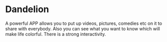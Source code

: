 # Dandelion
A powerful APP allows you to put up videos, pictures, comedies etc on it to share with everybody. Also you can see what you want to know which will make life colorful. There is a strong interactivity.
